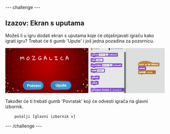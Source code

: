 \--- challenge \---

## Izazov: Ekran s uputama

Možeš li u igru dodati ekran s uputama koje će objašnjavati igraču kako igrati igru? Trebat će ti gumb 'Upute' i još jedna pozadina za pozornicu.

![screenshot](images/brain-instructions.png)

Također će ti trebati gumb 'Povratak' koji će odvesti igrača na glavni izbornik.

```blocks
    pošalji [glavni izbornik v]
```

\--- /challenge \---